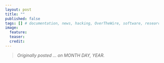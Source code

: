 ```yaml
---
layout: post
title: ""
published: false
tags: [] # documentation, news, hacking, OverTheWire, software, research, dev, running, reading
image:
  feature:
  teaser:
  credit:
---
```


> *Originally posted ... on MONTH DAY, YEAR.*
